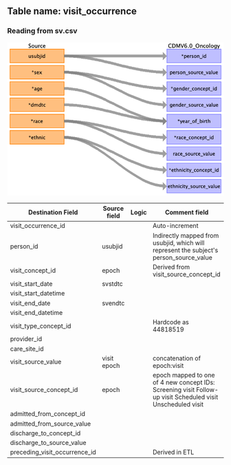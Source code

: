 ## Table name: visit_occurrence

### Reading from sv.csv

![](md_files/image1.png)

| Destination Field | Source field | Logic | Comment field |
| --- | --- | --- | --- |
| visit_occurrence_id |  |  | Auto-increment |
| person_id | usubjid |  | Indirectly mapped from usubjid, which will represent the subject's person_source_value |
| visit_concept_id | epoch |  | Derived from visit_source_concept_id |
| visit_start_date | svstdtc |  |  |
| visit_start_datetime |  |  |  |
| visit_end_date | svendtc |  |  |
| visit_end_datetime |  |  |  |
| visit_type_concept_id |  |  | Hardcode as 44818519 |
| provider_id |  |  |  |
| care_site_id |  |  |  |
| visit_source_value | visit<br>epoch |  | concatenation of epoch:visit |
| visit_source_concept_id | epoch |  | epoch mapped to one of 4 new concept IDs:   Screening visit  Follow-up visit  Scheduled visit  Unscheduled visit |
| admitted_from_concept_id |  |  |  |
| admitted_from_source_value |  |  |  |
| discharge_to_concept_id |  |  |  |
| discharge_to_source_value |  |  |  |
| preceding_visit_occurrence_id |  |  | Derived in ETL |

